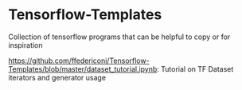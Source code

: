 # Tensorflow-Templates
Collection of tensorflow programs that can be helpful to copy
or for inspiration

https://github.com/ffedericoni/Tensorflow-Templates/blob/master/dataset_tutorial.ipynb: Tutorial on TF Dataset iterators and generator usage

